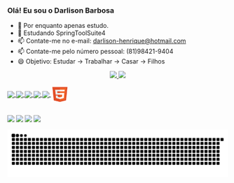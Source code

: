 ### Olá! Eu sou o Darlison Barbosa

- 🔭 Por enquanto apenas estudo.
- 🌱 Estudando SpringToolSuite4 
- 📫 Contate-me no e-mail: darlison-henrique@hotmail.com
- 📫 Contate-me pelo número pessoal: (81)98421-9404
- 😄 Objetivo: Estudar -> Trabalhar -> Casar -> Filhos

<div align="center">
  <a href="https://github.com/darlison-github">
  <img height="160em" src="https://github-readme-stats.vercel.app/api?username=darlison-github&show_icons=true&theme=tokyonight&include_all_commits=true&count_private=true"/>
  <img height="160em" src="https://github-readme-stats.vercel.app/api/top-langs/?username=darlison-github&layout=compact&langs_count=7&theme=tokyonight"/>
</div>
  
  <div style="display: inline_block"><br>
<img align="center" height="35em" widht="40" src="https://cdn.jsdelivr.net/gh/devicons/devicon/icons/angularjs/angularjs-original.svg" />
<img align="center" height="35em" widht="40" src="https://cdn.jsdelivr.net/gh/devicons/devicon/icons/java/java-original-wordmark.svg" />
<img align="center" height="35em" widht="40" src="https://cdn.jsdelivr.net/gh/devicons/devicon/icons/javascript/javascript-original.svg" />
<img align="center" height="35em" widht="40" src="https://cdn.jsdelivr.net/gh/devicons/devicon/icons/postgresql/postgresql-original.svg" />
<img align="center" height="35em" widht="40" src="https://cdn.jsdelivr.net/gh/devicons/devicon/icons/typescript/typescript-original.svg" />
<img align="center" height="35em" width="40" src="https://raw.githubusercontent.com/devicons/devicon/master/icons/html5/html5-original.svg">
    
</div>
  
  ##
  
  <div> 
    
  <a href="https://www.instagram.com/darlisonhenrique1/" target="_blank"><img src="https://img.shields.io/badge/-Instagram-%23E4405F?style=for-the-badge&logo=instagram&logoColor=white" target="_blank"></a>
 <a href="https://discord.com/channels/@me" target="_blank"><img src="https://img.shields.io/badge/Discord-7289DA?style=for-the-badge&logo=discord&logoColor=white" target="_blank"></a> 
  <a href = "mailto:darlisonhenri@gmail.com"><img src="https://img.shields.io/badge/-Gmail-%23333?style=for-the-badge&logo=gmail&logoColor=white" target="_blank"></a>
  <a href="https://www.linkedin.com/in/darlison-henrique-barbosa/" target="_blank"><img src="https://img.shields.io/badge/-LinkedIn-%230077B5?style=for-the-badge&logo=linkedin&logoColor=white" target="_blank"></a> 
 
  ![Snake animation](https://github.com/darlison-github/darlison-github/blob/output/github-contribution-grid-snake.svg)
 
</div>
